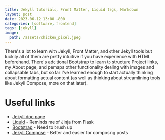 ```yaml
---
title: Jekyll tutorials, Front Matter, Liquid tags, Markdown
layout: post
date: 2023-06-12 13:00 -800
categories: [software, frontend]
tags: [jekyll]
image:
  path: /assets/chicken_pixel.jpeg
---
```

There's a lot to learn with Jekyll, Front Matter, and other Jekyll tools but luckily all of them are pretty intuitive if you have experience with HTML beforehand. There's additional Bootstrap to learn to structure Project links, my About page, and perhaps other functionality dealing with images and collapsable tabs, but so far I've learned enough to start actually thinking about formatting actual content (as well as thinking about streamlining tools like Jekyll Compose, more on that later).

# Useful links
- [Jekyll doc page](https://jekyllrb.com/docs/pages/)
- [Liquid](https://shopify.github.io/liquid/) - Reminds me of Jinja from Flask
- [Bootstrap](https://getbootstrap.com/docs/5.3/layout/containers/) - Need to brush up
- [Jekyll Compose](https://github.com/jekyll/jekyll-compose) - Better and easier for composing posts
